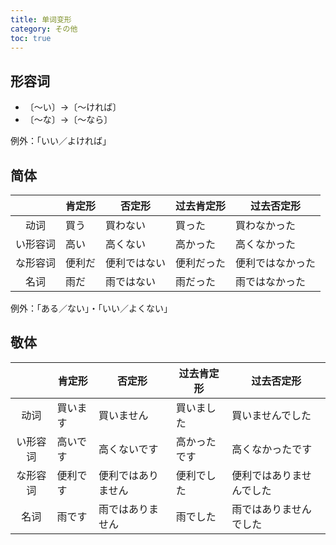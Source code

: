 ```yaml
---
title: 单词变形
category: その他
toc: true
---
```


## 形容词

- 〔～い〕→〔～ければ〕
- 〔～な〕→〔～なら〕

例外：「いい／よければ」

## 简体

|          | 肯定形 | 否定形       | 过去肯定形 | 过去否定形       |
| :------: | ------ | ------------ | ---------- | ---------------- |
|   动词   | 買う   | 買わない     | 買った     | 買わなかった     |
| い形容词 | 高い   | 高くない     | 高かった   | 高くなかった     |
| な形容词 | 便利だ | 便利ではない | 便利だった | 便利ではなかった |
|   名词   | 雨だ   | 雨ではない   | 雨だった   | 雨ではなかった   |

例外：「ある／ない」・「いい／よくない」

## 敬体

|          | 肯定形   | 否定形             | 过去肯定形   | 过去否定形               |
| :------: | -------- | ------------------ | ------------ | ------------------------ |
|   动词   | 買います | 買いません         | 買いました   | 買いませんでした         |
| い形容词 | 高いです | 高くないです       | 高かったです | 高くなかったです         |
| な形容词 | 便利です | 便利ではありません | 便利でした   | 便利ではありませんでした |
|   名词   | 雨です   | 雨ではありません   | 雨でした     | 雨ではありませんでした   |
